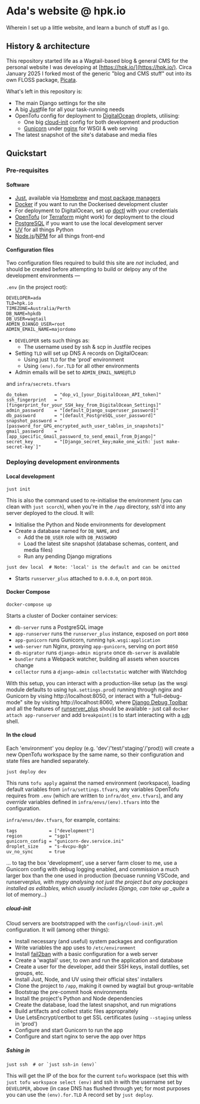 # Ada's website @ hpk.io

Wherein I set up a little website, and learn a bunch of stuff as I go.

## History & architecture

This repository started life as a Wagtail-based blog & general CMS for the personal website I was
developing at [https://hpk.io/](https://hpk.io/). Circa January 2025 I forked most of the generic
"blog and CMS stuff" out into its own FLOSS package, [Picata](https://pypi.org/project/picata/).

What's left in this repository is:

- The main Django settings for the site
- A big [Just](https://just.systems)file for all your task-running needs
- OpenTofu config for deployment to [DigitalOcean](https://www.digitalocean.com)
  droplets, utilising:
  - One big [cloud-init](http://cloud-init.io) config for both development and production
  - [Gunicorn](https://gunicorn.org) under [nginx](https://nginx.org/en/) for WSGI & web serving
- The latest snapshot of the site's database and media files

## Quickstart

### Pre-requisites

#### Software

- [Just](https://just.systems), available via [Homebrew](https://brew.sh) and [most package managers](https://github.com/casey/just?tab=readme-ov-file#installation)
- [Docker](https://www.docker.com) if you want to run the Dockerised development cluster
- For deployment to DigitalOcean, set up [doctl](https://docs.digitalocean.com/reference/doctl/)
  with your credentials
- [OpenTofu](https://opentofu.org) (or [Terraform](https://www.terraform.io) might work) for
  deployment to the cloud
- [PostgreSQL](https://www.postgresql.org) if you want to use the local development server
- [UV](https://docs.astral.sh/uv/) for all things Python
- [Node.js](https://nodejs.org/en)/[NPM](https://www.npmjs.com) for all things front-end

#### Configuration files

Two configuration files required to build this site are _not_ included, and should be created
before attempting to build or delpoy any of the development environments —

`.env` (in the project root):

```
DEVELOPER=ada
TLD=hpk.io
TIMEZONE=Australia/Perth
DB_NAME=hpkdb
DB_USER=wagtail
ADMIN_DJANGO_USER=root
ADMIN_EMAIL_NAME=majordomo
```

- `DEVELOPER` sets such things as:
  - The username used by ssh & scp in Justfile recipes
- Setting `TLD` will set up DNS A records on DigitalOcean:
  - Using just `TLD` for the 'prod' environment
  - Using `(env).for.TLD` for all other environments
- Admin emails will be set to `ADMIN_EMAIL_NAME@TLD`

and `infra/secrets.tfvars`

```
do_token          = "dop_v1_[your_DigitalOcean_API_token]"
ssh_fingerprint   = "[fingerprint_for_your_SSH_key_from_DigitalOcean_Settings]"
admin_password    = "[default_Django_superuser_password]"
db_password       = "[default_PostgreSQL_user_password]"
snapshot_password = "[password_for_GPG_encrypted_auth_user_tables_in_snapshots]"
gmail_password    = "[app_specific_Gmail_password_to_send_email_from_Django]"
secret_key        = "[Django_secret_key;make_one_with:`just make-secret-key`]"
```

### Deploying development environments

#### Local development

```shell
just init
```

This is also the command used to re-initialise the environment (you can clean
with `just scorch`), when you're in the `/app` directory, ssh'd into any server
deployed to the cloud. It will:

- Initialise the Python and Node environments for development
- Create a database named for `DB_NAME`, and
  - Add the `DB_USER` role with `DB_PASSWORD`
  - Load the latest site snapshot (database schemas, content, and media files)
  - Run any pending Django migrations

```shell
just dev local  # Note: 'local' is the default and can be omitted
```

- Starts `runserver_plus` attached to `0.0.0.0`, on port `8010`.

#### Docker Compose

```shell
docker-compose up
```

Starts a cluster of Docker container services:

- `db-server` runs a PostgreSQL image
- `app-runserver` runs the `runserver_plus` instance, exposed on port `8060`
- `app-gunicorn` runs Gunicorn, running `hpk.wsgi:application`
- `web-server` run Nginx, proxying `app-gunicorn`, serving on port `8050`
- `db-migrator` runs `django-admin migrate` once `db-server` is available
- `bundler` runs a Webpack watcher, building all assets when sources change
- `collector` runs a `django-admin collectstatic` watcher with Watchdog

With this setup, you can interact with a production-like setup (as the wsgi
module defaults to using `hpk.settings.prod`) running through nginx and Gunicorn
by vising http://localhost:8050, or interact with a "full-debug-mode" site by
visiting http://localhost:8060, where
[Django Debug Toolbar](https://django-debug-toolbar.readthedocs.io/en/latest/)
and all the features of
[runserver_plus](https://django-extensions.readthedocs.io/en/latest/runserver_plus.html)
should be available - just call `docker attach app-runserver` and add
`breakpoint()`s to start interacting with a
[`pdb`](https://docs.python.org/3/library/pdb.html) shell.

#### In the cloud

Each 'environment' you deploy (e.g. 'dev'/'test/'staging'/'prod)) will create a
new OpenTofu workspace by the same name, so their configuration and state files
are handled separately.

```shell
just deploy dev
```

This runs `tofu apply` against the named environment (workspace), loading
default variables from `infra/settings.tfvars`, any variables OpenTofu requires
from `.env` (which are written to `infra/dot_env.tfvars`), and any _override_
variables defined in `infra/envs/(env).tfvars` into the configuration.

`infra/envs/dev.tfvars`, for example, contains:

```
tags            = ["development"]
region          = "sgp1"
gunicorn_config = "gunicorn-dev.service.ini"
droplet_size    = "s-4vcpu-8gb"
uv_no_sync      = true
```

… to tag the box 'development', use a server farm closer to me, use a Gunicorn
config with debug logging enabled, and commission a much larger box than the one
used in production (becuase running VSCode, and runserver*plus, with mypy
analysing not just the project but any packages installed as editables, which
usually includes Django, can take up \_quite* a lot of memory…)

##### cloud-init

Cloud servers are bootstrapped with the `config/cloud-init.yml` configuration.
It will (among other things):

- Install necessary (and useful) system packages and configuration
- Write variables the app uses to `/etc/environment`
- Install [fail2ban](https://fail2ban.readthedocs.io/) with a basic configuration for a web server
- Create a 'wagtail' user, to own and run the application and database
- Create a user for the developer, add their SSH keys, install dotfiles, set groups, etc.
- Install Just, Node, and UV using their official sites' installers
- Clone the project to `/app`, making it owned by wagtail but group-writable
- Bootstrap the pre-commit hook environments
- Install the project's Python and Node dependencies
- Create the database, load the latest snapshot, and run migrations
- Build artifacts and collect static files appropraitely
- Use LetsEncrypt/certbot to get SSL certificates (using `--staging` unless in 'prod')
- Configure and start Gunicorn to run the app
- Configure and start nginx to serve the app over https

##### Sshing in

```shell
just ssh  # or `just ssh-in (env)`
```

This will get the IP of the box for the current `tofu` workspace (set this with
`just tofu workspace select (env)` and ssh in with the username set by `DEVELOPER`,
above (in case DNS has flushed through yet; for most purposes you can use the
`(env).for.TLD` A record set by `just deploy`.
